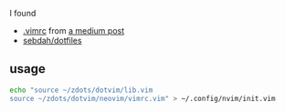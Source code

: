 I found 
- [.vimrc](https://gist.github.com/HansPinckaers/6ddcc534aef531fef897fba985d31258) from [a medium post](https://medium.com/@hanspinckaers/setting-up-vim-as-an-ide-for-python-773722142d1d)
- [sebdah/dotfiles](https://github.com/sebdah/dotfiles/blob/master/config/nvim/init.vim)

## usage
```bash
echo "source ~/zdots/dotvim/lib.vim
source ~/zdots/dotvim/neovim/vimrc.vim" > ~/.config/nvim/init.vim
```
